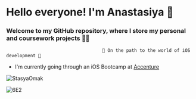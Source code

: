 # Hello everyone! I'm Anastasiya &#128406;

### Welcome to my GitHub repository, where I store my personal and coursework projects &#128105;&#8205;&#128187; 

                                         On the path to the world of iOS development 

- I'm currently going through an iOS Bootcamp at [Accenture](https://www.accenture.com/lv-en)
  
<p align="left"> <img src="https://komarev.com/ghpvc/?username=StasyaOmak&label=Profile%20views&color=0e75b6&style=flat" alt="StasyaOmak" /> </p>

  ![6E2](https://github.com/StasyaOmak/StasyaOmak/assets/127408467/db7375d9-ec87-4d72-8315-a0d91a184192)



<!--
**StasyaOmak/StasyaOmak** is a ✨ _special_ ✨ repository because its `README.md` (this file) appears on your GitHub profile.

Here are some ideas to get you started:

- 🔭 I’m currently working on ...
- 🌱 I’m currently learning ...
- 👯 I’m looking to collaborate on ...
- 🤔 I’m looking for help with ...
- 💬 Ask me about ...
- 📫 How to reach me: ...
- 😄 Pronouns: ...
- ⚡ Fun fact: ...
-->
